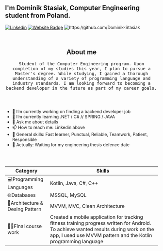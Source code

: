 
## I'm Dominik Stasiak, Computer Engineering student from Poland.

[![Linkedin](https://img.shields.io/badge/-LinkedIn-blue?style=flat&logo=Linkedin&logoColor=white)](https://www.linkedin.com/in/dominik-stasiak-820a0a262/)
[![Website Badge](https://img.shields.io/badge/Website-3b5998?style=flat-square&logo=google-chrome&logoColor=white)](http://www.dstasiak.pl/)
<img src="https://komarev.com/ghpvc/?username=Dominik-Stasiak" alt="https://github.com/Dominik-Stasiak" />

&nbsp;

<h2 align="center"> About me </h2>
<p align="center">
  <samp>Student of the Computer Engineering program. Upon completion of my studies this year, I plan to pursue a Master's degree. While studying, I gained a thorough understanding of a variety of programming language and industry standards. I am looking forward to becoming a backend developer in the future as part of my career goals.
  </samp>
</p>

##
&nbsp;

- 🔭 I’m currently working on finding a backend developer job
- 🌱 I’m currently learning .NET / C# // SPRING / JAVA
- 💬 Ask me about details
- 📫 How to reach me: Linkedin above
- 💪 General skills: Fast learner, Punctual, Reliable, Teamwork, Patient, Responsible
- 📜 Actually: Waiting for my engineering thesis defence date

##
&nbsp;

 |  Category | Skills |
| ------------ | ------------ |
| 💻Programming Languages | Kotlin, Java, C#, C++ |
| 🌐Databases | MSSQL, MySQL |
| 🛞Architecture & Desing Pattern  | MVVM, MVC, Clean Architecture |
| 🧑‍💻Final course work |  Created a mobile application for tracking fitness training progress written for Android. To achieve wanted results during work on the app, I used use MVVM pattern and the Kotlin programming language |
